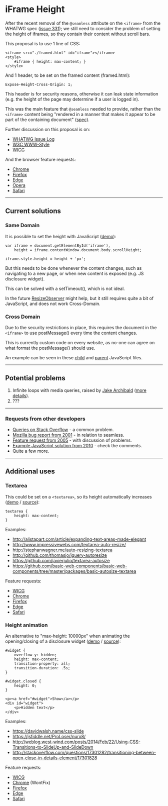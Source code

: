 # iFrame Height

After the recent removal of the `@seamless` attribute on the `<iframe>` from the WHATWG spec ([issue 331](https://github.com/whatwg/html/issues/331)); we still need to consider the problem of setting the height of iframes, so they contain their content without scroll bars.

This proposal is to use 1 line of CSS:

	<iframe src="./framed.html" id="iframe"></iframe>
	<style>
		#iframe { height: max-content; }
	</style>

And 1 header, to be set on the framed content (framed.html):

	Expose-Height-Cross-Origin: 1;

This header is for security reasons, otherwise it can leak state information (e.g. the height of the page may determine if a user is logged in).

This was the main feature that `@seamless` needed to provide, rather than the `<iframe>` content being "rendered in a manner that makes it appear to be part of the containing document" ([spec](https://www.w3.org/html/wg/drafts/html/master/single-page.html#attr-iframe-seamless)).

Further discussion on this proposal is on:

- [WHATWG Issue Log](https://github.com/whatwg/html/issues/555)
- [W3C WWW-Style](https://lists.w3.org/Archives/Public/www-style/2016Jan/0236.html)
- [WICG](https://discourse.wicg.io/t/feature-request-auto-resize-textarea/1404)

And the browser feature requests:

- [Chrome](https://crbug.com/584913)
- [Firefox](https://bugzilla.mozilla.org/show_bug.cgi?id=1246423)
- [Edge](https://wpdev.uservoice.com/forums/257854-microsoft-edge-developer/suggestions/12237801-feature-request-auto-resize-iframes-based-on-cont)
- [Opera](https://forums.opera.com/discussion/1870727/feature-request-auto-resize-iframes-based-on-content#Item_1)
- [Safari](https://bugs.webkit.org/show_bug.cgi?id=153952)

---

## Current solutions

### Same Domain

It is possible to set the height with JavaScript ([demo](https://craigfrancis.github.io/iframe-height/example/)):

	var iframe = document.getElementById('iframe'),
		height = iframe.contentWindow.document.body.scrollHeight;

	iframe.style.height = height + 'px';

But this needs to be done whenever the content changes, such as navigating to a new page, or when new content is exposed (e.g. JS disclosure widget).

This can be solved with a setTimeout(), which is not ideal.

In the future [ResizeObserver](https://github.com/WICG/ResizeObserver/blob/master/explainer.md) might help, but it still requires quite a bit of JavaScript, and does not work Cross-Domain.

### Cross Domain

Due to the security restrictions in place, this requires the document in the `<iframe>` to use postMessage() every time the content changes.

This is currently custom code on every website, as no-one can agree on what format the postMessage() should use.

An example can be seen in these [child](/example/size-cross-origin-child.js) and [parent](/example/size-cross-origin-parent.js) JavaScript files.

---

## Potential problems

1. Infinite loops with media queries, raised by [Jake Archibald](https://lists.w3.org/Archives/Public/www-style/2016Feb/0065.html) ([more details](./problems/infinite-loops.md)).
2. ???

---

### Requests from other developers

- [Queries on Stack Overflow](http://stackoverflow.com/search?q=resize+iframe) - a common problem.
- [Mozilla bug report from 2001](https://bugzilla.mozilla.org/show_bug.cgi?id=80713) - in relation to seamless.
- [Feature request from 2005](http://blog.gerv.net/2005/02/autosizing_ifra/) - with discussion of problems.
- [Example JavaScript solution from 2010](https://css-tricks.com/snippets/jquery/fit-iframe-to-content/) - check the comments.
- Quite a few more.

---

## Additional uses

### Textarea

This could be set on a `<textarea>`, so its height automatically increases ([demo](https://craigfrancis.github.io/iframe-height/additional/textarea/) / [source](./additional/textarea/)):

	textarea {
	    height: max-content;
	}

Examples:

- http://alistapart.com/article/expanding-text-areas-made-elegant
- http://www.impressivewebs.com/textarea-auto-resize/
- http://stephanwagner.me/auto-resizing-textarea
- http://github.com/thomasjo/jquery-autoresize
- https://github.com/javierjulio/textarea-autosize
- https://github.com/basic-web-components/basic-web-components/tree/master/packages/basic-autosize-textarea

Feature requests:

- [WICG](https://discourse.wicg.io/t/feature-request-auto-resize-textarea/1404)
- [Chrome](https://crbug.com/596326)
- [Firefox](https://bugzilla.mozilla.org/show_bug.cgi?id=1258214)
- [Edge](https://wpdev.uservoice.com/forums/257854-microsoft-edge-developer/suggestions/13051191-feature-request-auto-resize-textarea)
- [Safari](https://bugs.webkit.org/show_bug.cgi?id=155703)

### Height animation

An alternative to "max-height: 10000px" when animating the opening/closing of a disclosure widget ([demo](https://craigfrancis.github.io/iframe-height/additional/height-animation/) / [source](./additional/height-animation/)):

	#widget {
	    overflow-y: hidden;
	    height: max-content;
	    transition-property: all;
	    transition-duration: .5s;
	}

	#widget.closed {
	    height: 0;
	}

    <p><a href="#widget">Show</a></p>
    <div id="widget">
        <p>Hidden text</p>
    </div>

Examples:

- https://davidwalsh.name/css-slide
- https://jsfiddle.net/ProLoser/nurx8/
- http://weblog.west-wind.com/posts/2014/Feb/22/Using-CSS-Transitions-to-SlideUp-and-SlideDown
- http://stackoverflow.com/questions/17301282/transitioning-between-open-close-in-details-element/17301828

Feature requests:

- [WICG](https://discourse.wicg.io/t/feature-request-animating-max-height-height-based-on-content/1403)
- [Chrome](https://crbug.com/596330) (WontFix)
- [Firefox](https://bugzilla.mozilla.org/show_bug.cgi?id=1258216)
- [Edge](https://wpdev.uservoice.com/forums/257854-microsoft-edge-developer/suggestions/13051218-feature-request-animating-max-height-height-bas)
- [Safari](https://bugs.webkit.org/show_bug.cgi?id=155704)
